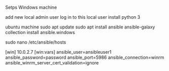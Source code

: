 Setps
Windows machine

add new local admin user
log in to this local user
install python 3


ubuntu machine 
sudo apt update
sudo apt install ansible
ansible-galaxy collection install ansible.windows

sudo nano /etc/ansible/hosts


[win]
10.0.2.7
[win:vars]
ansible_user=ansibleuser1
ansible_password=password
ansible_port=5986
ansible_connection=winrm
ansible_winrm_server_cert_validation=ignore

